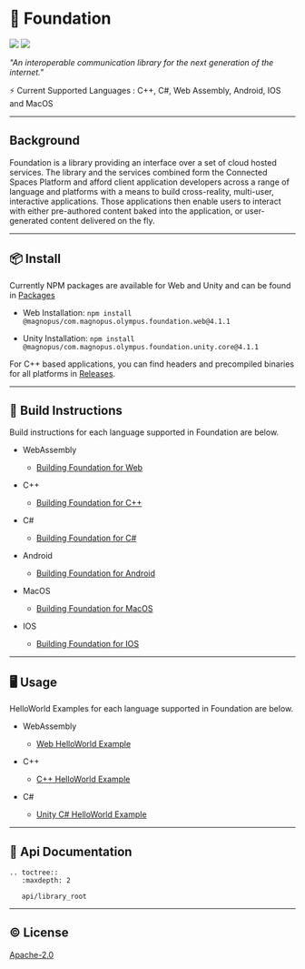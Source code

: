 # 🧱 Foundation

[![](https://img.shields.io/badge/readme%20style-standard-brightgreen.svg?style=flat-square)](https://github.com/magnopus/olympus-foundation/blob/main/LICENSE)
[![](https://img.shields.io/badge/License-Apache2.0-blue)](https://github.com/magnopus/olympus-foundation/blob/main/LICENSE)


_"An interoperable communication library for the next generation of the internet."_

⚡️ Current Supported Languages : C++, C#, Web Assembly, Android, IOS and MacOS

****

## Background
Foundation is a library providing an interface over a set of cloud hosted services. The library and the services combined form the Connected Spaces Platform and afford client application developers across a range of language and platforms with a means to build cross-reality, multi-user, interactive applications. Those applications then enable users to interact with either pre-authored content baked into the application, or user-generated content delivered on the fly.

****

## 📦 Install
Currently NPM packages are available for Web and Unity and can be found in [Packages](https://github.com/orgs/magnopus/packages?repo_name=olympus-foundation)

- Web Installation:  `npm install @magnopus/com.magnopus.olympus.foundation.web@4.1.1`

- Unity Installation: `npm install @magnopus/com.magnopus.olympus.foundation.unity.core@4.1.1`

For C++ based applications, you can find headers and precompiled binaries for all platforms in [Releases](https://github.com/magnopus/olympus-foundation/releases).

****

## 🔨 Build Instructions
Build instructions for each language supported in Foundation are below.

- WebAssembly 
    - [Building Foundation for Web](https://github.com/magnopus/olympus-foundation/wiki/Building-Foundation-for-Web)
- C++
    - [Building Foundation for C++](https://github.com/magnopus/olympus-foundation/wiki/Building-Foundation-for-CPP)

- C#
    - [Building Foundation for C#](https://github.com/magnopus/olympus-foundation/wiki/Building-Foundation-for-CSharp)

- Android
    - [Building Foundation for Android](https://github.com/magnopus/olympus-foundation/wiki/Building-Foundation-for-Android)

- MacOS
    - [Building Foundation for MacOS](https://github.com/magnopus/olympus-foundation/wiki/Building-Foundation-for-MacOS)

- IOS
    - [Building Foundation for IOS](https://github.com/magnopus/olympus-foundation/wiki/Building-Foundation-for-IOS)

****
## 🖥️ Usage
HelloWorld Examples for each language supported in Foundation are below.

- WebAssembly 
    - [Web HelloWorld Example](https://github.com/magnopus/olympus-foundation/tree/main/Examples/Web)
- C++
    - [C++ HelloWorld Example](https://github.com/magnopus/olympus-foundation/tree/main/Examples/CPlusPlus/HelloWorld)

- C#
    - [Unity C# HelloWorld Example](https://github.com/magnopus/olympus-foundation/tree/main/Examples/CSharp/Foundation-Unity-Example)
    
****
 ## 📖 Api Documentation
```eval_rst
.. toctree::
   :maxdepth: 2

   api/library_root
```

****
 ## ©️ License

 [Apache-2.0](https://github.com/magnopus/olympus-foundation/blob/main/LICENSE)